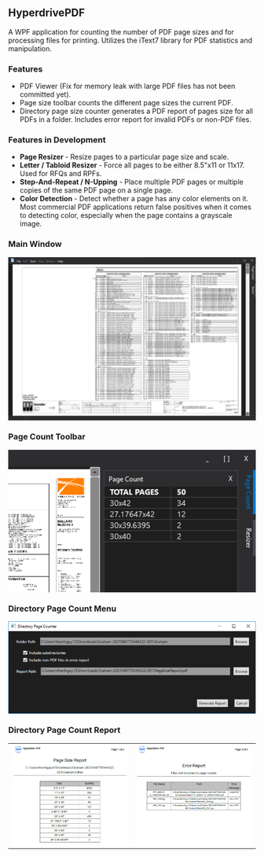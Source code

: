 <h2 align="left">HyperdrivePDF</h2>

A WPF application for counting the number of PDF page sizes and for processing files for printing. Utilizes the iText7 library for PDF statistics and manipulation.

### Features

* PDF Viewer (Fix for memory leak with large PDF files has not been committed yet).
* Page size toolbar counts the different page sizes the current PDF.
* Directory page size counter generates a PDF report of pages size for all PDFs in a folder. Includes error report for invalid PDFs or non-PDF files.

### Features in Development

* <b>Page Resizer</b> - Resize pages to a particular page size and scale.
* <b>Letter / Tabloid Resizer</b> - Force all pages to be either 8.5"x11 or 11x17. Used for RFQs and RPFs.
* <b>Step-And-Repeat / N-Upping</b> - Place multiple PDF pages or multiple copies of the same PDF page on a single page.
* <b>Color Detection</b> - Detect whether a page has any color elements on it. Most commercial PDF applications return false positives when it comes to detecting color, especially when the page contains a grayscale image.


### Main Window

<p>
  <img width="600" align='center' src="https://raw.githubusercontent.com/dougvanzee/HyperdrivePdf/master/Hyperdrive.Core/Images/Readme/MainWindow.png?raw=true">
</p>

### Page Count Toolbar

<p>
  <img width="600" align='center' src="https://raw.githubusercontent.com/dougvanzee/HyperdrivePdf/master/Hyperdrive.Core/Images/Readme/PageCountToolbar.PNG?raw=true">
</p>

### Directory Page Count Menu

<p>
  <img width="600" align='center' src="https://raw.githubusercontent.com/dougvanzee/HyperdrivePdf/master/Hyperdrive.Core/Images/Readme/DirectoryPageCountMenu.PNG?raw=true">
</p>

### Directory Page Count Report

<table border="0">
 <tr>
    <td><img align='center' src="https://raw.githubusercontent.com/dougvanzee/HyperdrivePdf/master/Hyperdrive.Core/Images/Readme/DirectoryPageCountReport.PNG?raw=true"></td>
    <td><img align='center' src="https://raw.githubusercontent.com/dougvanzee/HyperdrivePdf/master/Hyperdrive.Core/Images/Readme/DirectoryPageCountErrorReport.PNG?raw=true"></td>
 </tr>
</table>

